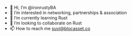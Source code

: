 - 👋 Hi, I’m @ironrustyBA
- 👀 I’m interested in networking, partnerships & association
- 🌱 I’m currently learning Rust
- 💞️ I’m looking to collaborate on Rust
- 📫 How to reach me suvi@blocasset.co

<!---
ironrustyBA/ironrustyBA is a ✨ special ✨ repository because its `README.md` (this file) appears on your GitHub profile.
You can click the Preview link to take a look at your changes.
--->

